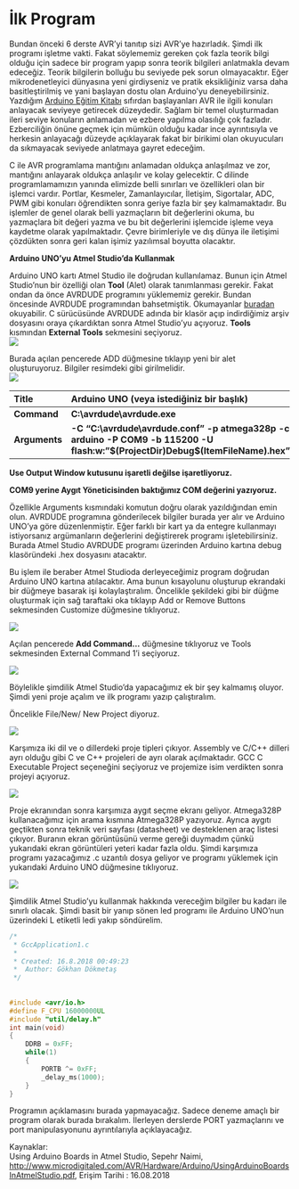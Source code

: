 # İlk Program

Bundan önceki 6 derste AVR’yi tanıtıp sizi AVR’ye hazırladık. Şimdi ilk programı işletme vakti. Fakat söylememiz gereken çok fazla teorik bilgi olduğu için sadece bir program yapıp sonra teorik bilgileri anlatmakla devam edeceğiz. Teorik bilgilerin bolluğu bu seviyede pek sorun olmayacaktır. Eğer mikrodenetleyici dünyasına yeni girdiyseniz ve pratik eksikliğiniz varsa daha basitleştirilmiş ve yani başlayan dostu olan Arduino’yu deneyebilirsiniz. Yazdığım [Arduino Eğitim Kitabı](https://www.dikeyeksen.com/products/arduino-egitim-kitabi) sıfırdan başlayanları AVR ile ilgili konuları anlayacak seviyeye getirecek düzeydedir. Sağlam bir temel oluşturmadan ileri seviye konuların anlamadan ve ezbere yapılma olasılığı çok fazladır. Ezberciliğin önüne geçmek için mümkün olduğu kadar ince ayrıntısıyla ve herkesin anlayacağı düzeyde açıklayarak fakat bir birikimi olan okuyucuları da sıkmayacak seviyede anlatmaya gayret edeceğim.

C ile AVR programlama mantığını anlamadan oldukça anlaşılmaz ve zor, mantığını anlayarak oldukça anlaşılır ve kolay gelecektir. C dilinde programlamamızın yanında elimizde belli sınırları ve özellikleri olan bir işlemci vardır. Portlar, Kesmeler, Zamanlayıcılar, İletişim, Sigortalar, ADC, PWM gibi konuları öğrendikten sonra geriye fazla bir şey kalmamaktadır. Bu işlemler de  genel olarak belli yazmaçların bit değerlerini okuma, bu yazmaçlara bit değeri yazma ve bu bit değerlerini işlemcide işleme veya kaydetme olarak yapılmaktadır.  Çevre birimleriyle ve dış dünya ile iletişimi çözdükten sonra geri kalan işimiz yazılımsal boyutta olacaktır.

**Arduino UNO’yu Atmel Studio’da Kullanmak**

Arduino UNO kartı Atmel Studio ile doğrudan kullanılamaz. Bunun için Atmel Studio’nun bir özelliği olan **Tool** \(Alet\) olarak tanımlanması gerekir. Fakat ondan da önce AVRDUDE programını yüklememiz gerekir. Bundan öncesinde AVRDUDE programından bahsetmiştik. Okumayanlar [buradan ](http://www.lojikprob.com/avr/c-ile-avr-programlama-5-yazilim/) okuyabilir. C sürücüsünde AVRDUDE adında bir klasör açıp indirdiğimiz arşiv dosyasını oraya çıkardıktan sonra Atmel Studio’yu açıyoruz. **Tools** kısmından **External Tools** sekmesini seçiyoruz.  
![](http://www.lojikprob.com/wp-content/uploads/2018/08/atmel1.png)

Burada açılan pencerede ADD düğmesine tıklayıp yeni bir alet oluşturuyoruz. Bilgiler resimdeki gibi girilmelidir.  
![](http://www.lojikprob.com/wp-content/uploads/2018/08/atmel2.png)

| **Title** | **Arduino UNO \(veya istediğiniz bir başlık\)** |
| :--- | :--- |
| **Command** | **C:\avrdude\avrdude.exe** |
| **Arguments** | **-C “C:\avrdude\avrdude.conf” -p atmega328p -c arduino -P COM9 -b 115200 -U flash:w:”$\(ProjectDir\)Debug\$\(ItemFileName\).hex”:i** |

**Use Output Window kutusunu işaretli değilse işaretliyoruz.** 

**COM9 yerine Aygıt Yöneticisinden baktığımız COM değerini yazıyoruz.**

Özellikle Arguments kısmındaki komutun doğru olarak yazıldığından emin olun. AVRDUDE programına gönderilecek bilgiler burada yer alır ve Arduino UNO’ya göre düzenlenmiştir. Eğer farklı bir kart ya da entegre kullanmayı istiyorsanız argümanların değerlerini değiştirerek programı işletebilirsiniz. Burada Atmel Studio AVRDUDE programı üzerinden Arduino kartına debug klasöründeki .hex dosyasını atacaktır.

Bu işlem ile beraber Atmel Studioda derleyeceğimiz program doğrudan Arduino UNO kartına atılacaktır. Ama bunun kısayolunu oluşturup ekrandaki bir düğmeye basarak işi kolaylaştıralım. Öncelikle şekildeki gibi bir düğme oluşturmak için sağ taraftaki oka tıklayıp Add or Remove Buttons sekmesinden Customize düğmesine tıklıyoruz.

![](http://www.lojikprob.com/wp-content/uploads/2018/08/atmel3.png)

Açılan pencerede **Add Command…** düğmesine tıklıyoruz ve Tools sekmesinden External Command 1’i seçiyoruz.

![](http://www.lojikprob.com/wp-content/uploads/2018/08/atmel4.png)

Böylelikle şimdilik Atmel Studio’da yapacağımız ek bir şey kalmamış oluyor. Şimdi yeni proje açalım ve ilk programı yazıp çalıştıralım.

Öncelikle File/New/ New Project diyoruz.

![](http://www.lojikprob.com/wp-content/uploads/2018/08/atmel5.png)

Karşımıza iki dil ve o dillerdeki proje tipleri çıkıyor. Assembly ve C/C++ dilleri ayrı olduğu gibi C ve C++ projeleri de ayrı olarak açılmaktadır. GCC C Executable Project seçeneğini seçiyoruz ve projemize isim verdikten sonra projeyi açıyoruz.

![](http://www.lojikprob.com/wp-content/uploads/2018/08/atmel6.png)

Proje ekranından sonra karşımıza aygıt seçme ekranı geliyor.  Atmega328P kullanacağımız için arama kısmına Atmega328P yazıyoruz. Ayrıca aygıtı geçtikten sonra teknik veri sayfası \(datasheet\) ve desteklenen araç listesi çıkıyor. Buranın ekran görüntüsünü verme gereği duymadım çünkü yukarıdaki ekran görüntüleri yeteri kadar fazla oldu. Şimdi karşımıza programı yazacağımız .c uzantılı dosya geliyor ve programı yüklemek için yukarıdaki Arduino UNO düğmesine tıklıyoruz.

![](http://www.lojikprob.com/wp-content/uploads/2018/08/atmel7.png)

Şimdilik Atmel Studio’yu kullanmak hakkında vereceğim bilgiler bu kadarı ile sınırlı olacak. Şimdi basit bir yanıp sönen led programı ile Arduino UNO’nun üzerindeki L etiketli ledi yakıp söndürelim.

```c
/*
 * GccApplication1.c
 *
 * Created: 16.8.2018 00:49:23
 *  Author: Gökhan Dökmetaş
 */ 
 
 
#include <avr/io.h>
#define F_CPU 16000000UL
#include "util/delay.h"
int main(void)
{
	DDRB = 0xFF;
	while(1)
	{
		PORTB ^= 0xFF; 
		_delay_ms(1000); 
	}
}
```

Programın açıklamasını burada yapmayacağız. Sadece deneme amaçlı bir program olarak burada bırakalım. İlerleyen derslerde PORT yazmaçlarını ve port manipulasyonunu ayrıntılarıyla açıklayacağız.

Kaynaklar:  
Using Arduino Boards in Atmel Studio, Sepehr Naimi, http://www.microdigitaled.com/AVR/Hardware/Arduino/UsingArduinoBoardsInAtmelStudio.pdf, Erişim Tarihi : 16.08.2018


